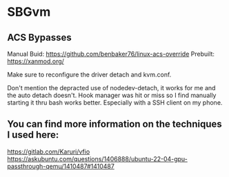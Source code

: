 # SBGvm

## ACS Bypasses
Manual Buid: https://github.com/benbaker76/linux-acs-override
Prebuilt: https://xanmod.org/

Make sure to reconfigure the driver detach and kvm.conf.

Don't mention the depracted use of nodedev-detach, it works for me and the auto detach doesn't.
Hook manager was hit or miss so I find manually starting it thru bash works better. Especially with a SSH client on my phone.

## You can find more information on the techniques I used here:
https://gitlab.com/Karuri/vfio
https://askubuntu.com/questions/1406888/ubuntu-22-04-gpu-passthrough-qemu/1410487#1410487
